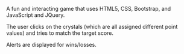 A fun and interacting game that uses HTML5, CSS, Bootstrap, and JavaScript and JQuery.

The user clicks on the crystals (which are all assigned different point values) and tries to match the target score.

Alerts are displayed for wins/losses.
